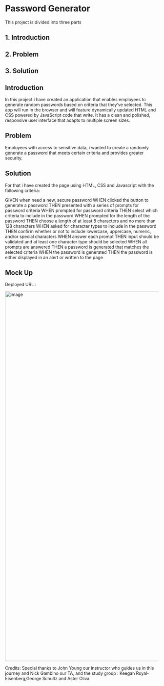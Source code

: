 # Password Generator

This project is divided into three parts

## 1. Introduction

## 2. Problem

## 3. Solution

## Introduction

In this project i have created an application that enables employees to generate random passwords based on criteria that they’ve selected. This app will run in the browser and will feature dynamically updated HTML and CSS powered by JavaScript code that write. It has a clean and polished, responsive user interface that adapts to multiple screen sizes.


## Problem

 Employees  with access to sensitive data, i wanted to create a  randomly generate a password that meets certain criteria and provides greater security.


## Solution

For that i have created the page using HTML, CSS and Javascript with the following criteria:

GIVEN when  need a new, secure password
WHEN  clicked the button to generate a password
THEN  presented with a series of prompts for password criteria
WHEN prompted for password criteria
THEN  select which criteria to include in the password
WHEN prompted for the length of the password
THEN  choose a length of at least 8 characters and no more than 128 characters
WHEN asked for character types to include in the password
THEN  confirm whether or not to include lowercase, uppercase, numeric, and/or special characters
WHEN  answer each prompt
THEN  input should be validated and at least one character type should be selected
WHEN all prompts are answered
THEN a password is generated that matches the selected criteria
WHEN the password is generated
THEN the password is either displayed in an alert or written to the page

##  Mock Up

Deployed URL : 



<img width="1206" alt="image" src="https://github.com/MeerKar/Generate-Password/assets/116701851/8bf832a6-dc20-4a18-9660-b13038abda37">


Credits:
Special thanks to John Young our Instructor who guides us in this journey and Nick Gambino our TA,
 and the study group : Keegan Royal-Eisenberg,George Schultz and Aster Oliva


